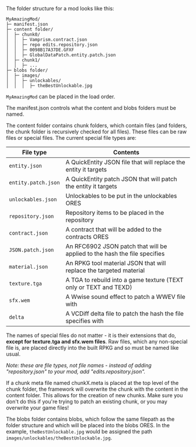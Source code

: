The folder structure for a mod looks like this:
```
MyAmazingMod/
├─ manifest.json
├─ content folder/
│  ├─ chunk0/
│  │  ├─ Vamprism.contract.json
│  │  ├─ repo edits.repository.json
│  │  ├─ 0098B17A37DE.GFXF
│  │  ├─ GlobalDataPatch.entity.patch.json
│  ├─ chunk1/
│  │  ├─ ...
├─ blobs folder/
│  ├─ images/
│  │  ├─ unlockables/
│  │  │  ├─ theBestUnlockable.jpg
```
`MyAmazingMod` can be placed in the load order.

The manifest.json controls what the content and blobs folders must be named.

The content folder contains chunk folders, which contain files (and folders, the chunk folder is recursively checked for all files). These files can be raw files or special files. The current special file types are:

| **File type**         | **Contents**                                                                 |
|-----------------------|------------------------------------------------------------------------------|
| `entity.json`         | A QuickEntity JSON file that will replace the entity it targets              |
| `entity.patch.json`   | A QuickEntity patch JSON that will patch the entity it targets               |
| `unlockables.json`    | Unlockables to be put in the unlockables ORES                                |
| `repository.json`     | Repository items to be placed in the repository                              |
| `contract.json`       | A contract that will be added to the contracts ORES                          |
| `JSON.patch.json`     | An RFC6902 JSON patch that will be applied to the hash the file specifies    |
| `material.json`       | An RPKG tool material JSON that will replace the targeted material           |
| `texture.tga`         | A TGA to rebuild into a game texture (TEXT only or TEXT and TEXD)            |
| `sfx.wem`             | A Wwise sound effect to patch a WWEV file with                               |
| `delta`               | A VCDiff delta file to patch the hash the file specifies with                |

The names of special files do not matter - it is their extensions that do, **except for texture.tga and sfx.wem files**. Raw files, which any non-special file is, are placed directly into the built RPKG and so must be named like usual.

*Note: these are file types, not file names - instead of adding "repository.json" to your mod, add "edits.repository.json".*

If a chunk meta file named chunkX.meta is placed at the top level of the chunk folder, the framework will overwrite the chunk with the content in the content folder. This allows for the creation of new chunks. Make sure you don't do this if you're trying to patch an existing chunk, or you may overwrite your game files!

The blobs folder contains blobs, which follow the same filepath as the folder structure and which will be placed into the blobs ORES. In the example, `theBestUnlockable.jpg` would be assigned the path `images/unlockables/theBestUnlockable.jpg`.
